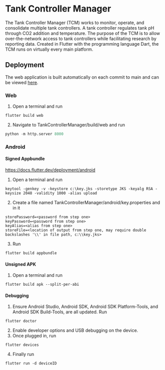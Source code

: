 # Tank Controller Manager
The Tank Controller Manager (TCM) works to monitor, operate, and consolidate multiple tank controllers. A tank controller regulates tank pH through CO2 addition and temperature. The purpose of the TCM is to allow over-the-network access to tank controllers while facilitating research by reporting data. Created in Flutter with the programming language Dart, the TCM runs on virtually every main platform.


## Deployment
The web application is built automatically on each commit to main and can be viewed [here](https://open-acidification.github.io/TankControllerManager/).
### Web
1. Open a terminal and run
```
flutter build web
```
2. Navigate to TankControllerManager/build/web and run
```python
python -m http.server 8000
```

### Android

#### Signed Appbundle
https://docs.flutter.dev/deployment/android
1. Open a terminal and run
```
keytool -genkey -v -keystore c:\key.jks -storetype JKS -keyalg RSA -keysize 2048 -validity 1000 -alias upload
```

2. Create a file named TankControllerManager/android/key.properties and in it
```
storePassword=<password from step one>
keyPassword=<password from step one>
keyAlias=<alias from step one>
storeFile=<location of output from step one, may require double backslashes '\\' in file path, c:\\key.jks>
```
3. Run
```
flutter build appbundle
```
#### Unsigned APK
1. Open a terminal and run
```
flutter build apk --split-per-abi
```
#### Debugging
1. Ensure Android Studio, Android SDK, Android SDK Platform-Tools, and Android SDK Build-Tools, are all updated. Run
```
flutter doctor
```
2. Enable developer options and USB debugging on the device.
3. Once plugged in, run
```
flutter devices
```
4. Finally run
```
flutter run -d deviceID
```
